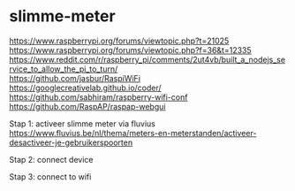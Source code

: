# slimme-meter
https://www.raspberrypi.org/forums/viewtopic.php?t=21025 </br>
https://www.raspberrypi.org/forums/viewtopic.php?f=36&t=12335 </br>
https://www.reddit.com/r/raspberry_pi/comments/2ut4vb/built_a_nodejs_service_to_allow_the_pi_to_turn/ </br>
https://github.com/jasbur/RaspiWiFi </br>
https://googlecreativelab.github.io/coder/ </br>
https://github.com/sabhiram/raspberry-wifi-conf </br>
https://github.com/RaspAP/raspap-webgui </br>

Stap 1: activeer slimme meter via fluvius
https://www.fluvius.be/nl/thema/meters-en-meterstanden/activeer-desactiveer-je-gebruikerspoorten

Stap 2: connect device

Stap 3: connect to wifi



